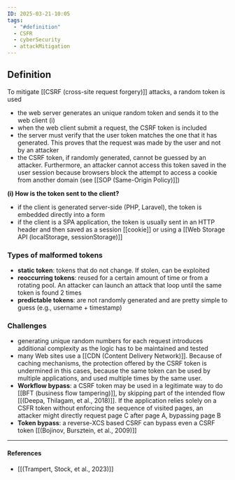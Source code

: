 ```yaml
---
ID: 2025-03-21-10:05
tags:
  - "#definition"
  - CSFR
  - cyberSecurity
  - attackMitigation
---
```

## Definition

To mitigate [[CSRF (cross-site request forgery)]] attacks, a random token is used
- the web server generates an unique random token and sends it to the web client (i)
- when the web client submit a request, the CSRF token is included
- the server must verify that the user token matches the one that it has generated. This proves that the request was made by the user and not by an attacker
- the CSRF token, if randomly generated, cannot be guessed by an attacker. Furthermore, an attacker cannot access this token saved in the user session because browsers block the attempt to access a cookie from another domain (see [[SOP (Same-Origin Policy)]])

**(i) How is the token sent to the client?**
- if the client is generated server-side (PHP, Laravel), the token is embedded directly into a form
- if the client is a SPA application, the token is usually sent in an HTTP header and then saved as a session [[cookie]] or using a [[Web Storage API (localStorage, sessionStorage)]]

### Types of malformed tokens

- **static token**: tokens that do not change. If stolen, can be exploited
- **reoccurring tokens**: reused for a certain amount of time or from a rotating pool. An attacker can launch an attack that loop until the same token is found 2 times
- **predictable tokens**: are not randomly generated and are pretty simple to guess (e.g., username + timestamp)

### Challenges

- generating unique random numbers for each request introduces additional complexity as the logic has to be maintained and tested
- many Web sites use a [[CDN (Content Delivery Network)]]. Because of caching mechanisms, the protection offered by the CSRF token is undermined in this cases, because the same token can be used by multiple applications, and used multiple times by the same user.
- **Workflow bypass**: a CSRF token may be used in a legitimate way to do [[BFT (business flow tampering)]], by skipping part of the intended flow [[(Deepa, Thilagam, et al., 2018)]]. If the application relies solely on a CSFR token without enforcing the sequence of visited pages, an attacker might directly request page C after page A, bypassing page B
- **Token bypass**: a reverse-XCS based CSRF can bypass even a CSRF token [[(Bojinov, Bursztein, et al., 2009)]]

---
#### References
- [[(Trampert, Stock, et al., 2023)]]